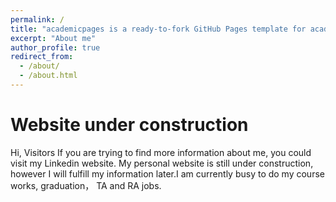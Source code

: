 ```yaml
---
permalink: /
title: "academicpages is a ready-to-fork GitHub Pages template for academic personal websites"
excerpt: "About me"
author_profile: true
redirect_from: 
  - /about/
  - /about.html
---
```


Website under construction
======
Hi, Visitors
If you are trying to find more information about me, you could visit my Linkedin website. My personal website is still under construction, however I will fulfill my information later.I am currently busy to do my course works, graduation， TA and RA jobs.

